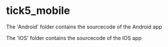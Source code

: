 tick5_mobile
============
The 'Android' folder contains the sourcecode of the Android app

The 'IOS' folder contains the sourcecode of the IOS app
